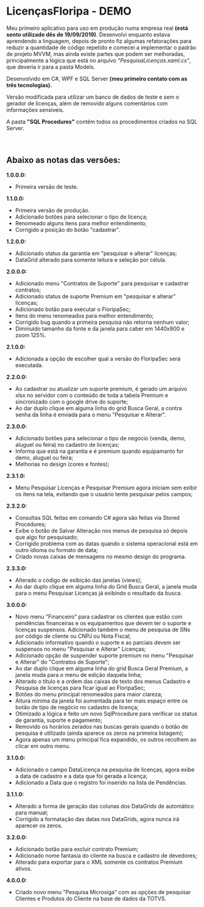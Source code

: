 # LicençasFloripa - DEMO

Meu primeiro aplicativo para uso em produção numa empresa real **(está sento utilizado dês de 19/09/2019)**. Desenvolvi enquanto estava aprendendo a linguagem, depois de pronto fiz algumas refatorações para reduzir a quantidade de código repetido e comecei a implementar o padrão de projeto MVVM, mas ainda existe partes que podem ser melhoradas, principalmente a lógica que está no arquivo *"PesquisaLicenças.xaml.cs"*, que deveria ir para a pasta Models.

Desenvolvido em C#, WPF e SQL Server **(meu primeiro contato com as três tecnologias).**

Versão modificada para utilizar um banco de dados de teste e sem o gerador de licenças, além de removido alguns comentários com informações sensíveis.

A pasta **"SQL Procedures"** contém todos os procedimentos criados no SQL Server. <br><br><br>

## Abaixo as notas das versões:

**1.0.0.0:** <br>
- Primeira versão de teste. <br>

**1.1.0.0:** <br>
- Primeira versão de produção. <br>
- Adicionado botões para selecionar o tipo de licença; <br>
- Renomeado alguns itens para melhor entendimento; <br>
- Corrigido a posição do botão "cadastrar". <br>

**1.2.0.0:** <br>
- Adicionado status da garantia em "pesquisar e alterar" licenças; <br>
- DataGrid alterado para somente leitura e seleção por célula. <br>

**2.0.0.0:** <br>
- Adicionado menu "Contratos de Suporte" para pesquisar e cadastrar contratos; <br>
- Adicionado status de suporte Premium em "pesquisar e alterar" licenças; <br>
- Adicionado botão para executar o FloripaSec; <br>
- Itens do menu renomeados para melhor entendimento; <br>
- Corrigido bug quando a primeira pesquisa não retorna nenhum valor; <br>
- Diminuido tamanho da fonte e da janela para caber em 1440x900 e zoom 125%. <br>

**2.1.0.0:** <br>
- Adicionada a opção de escolher qual a versão do FloripaSec será executada.

**2.2.0.0:** <br>
- Ao cadastrar ou atualizar um suporte premium, é gerado um arquivo xlsx no servidor com o conteúdo de toda a tabela Premium e sincronizado com o google drive do suporte; <br>
- Ao dar duplo clique em alguma linha do grid Busca Geral, a contra senha da linha é enviada para o menu "Pesquisar e Alterar".

**2.3.0.0:** <br>
- Adicionado botões para selecionar o tipo de negócio (venda, demo, aluguel ou feira) no cadastro de licenças; <br>
- Informa que está na garantia e é premium quando equipamanto for demo, aluguel ou feira; <br>
- Melhorias no design (cores e fontes); <br>

**2.3.1.0:** <br>
- Menu Pesquisar Licenças e Pesquisar Premium agora iniciam sem exibir os itens na tela, evitando que o usuário tente pesquisar pelos campos; <br>

**2.3.2.0:** <br>
- Consultas SQL feitas em comando C# agora são feitas via Stored Procedures; <br>
- Exibe o botão de Salvar Alteração nos menus de pesquisa só depois que algo for pesquisado; <br>
- Corrigido problema com as datas quando o sistema operacional está em outro idioma ou formato de data; <br>
- Criado novas caixas de mensagens no mesmo design do programa. <br>

**2.3.3.0:** <br>
- Alterado o código de exibição das janelas (views); <br>
- Ao dar duplo clique em alguma linha do Grid Busca Geral, a janela muda para o menu Pesquisar Licenças já exibindo o resultado da busca. <br>

**3.0.0.0:** <br>
- Novo menu "Financeiro" para cadastrar os clientes que estão com pendências financeiras e os equipamentos que devem ter o suporte e licenças suspensos. Adicionado também o menu de pesquisa de SNs por código de cliente ou CNPJ ou Nota Fiscal; <br>
- Adicionado informativo quando o suporte e as parciais devem ser suspensos no menu "Pesquisar e Alterar" Licenças; <br>
- Adicionado opção de suspender suporte premium no menu "Pesquisar e Alterar" do "Contratos de Suporte"; <br>
- Ao dar duplo clique em alguma linha do grid Busca Geral Premium, a janela muda para o menu de edição daquela linha; <br>
- Alterado o título e a ordem das caixas de texto dos menus Cadastro e Pesquisa de licenças para ficar igual ao FloripaSec; <br>
- Botões do menu principal renomeados para maior clareza; <br>
- Altura mínima da janela foi aumentada para ter mais espaço entre os botão de tipo de negócio no cadastro de licença; <br>
- Otimizado a lógica e feito um novo SqlProcedure para verificar os status de garantia, suporte e pagamento; <br>
- Removido os horários zerados nas buscas gerais quando o botão de pesquisa é utilizado (ainda aparece os zeros na primeira listagem); <br>
- Agora apenas um menu principal fica expandido, os outros recolhem ao clicar em outro menu. <br>

**3.1.0.0:** <br>
- Adicionado o campo DataLicença na pesquisa de licenças, agora exibe a data de cadastro e a data que foi gerada a licença; <br>
- Adicionado a Data que o registro foi inserido na lista de Pendências. <br>

**3.1.1.0:** <br>
- Alterado a forma de geração das colunas dos DataGrids de automático para manual; <br>
- Corrigido a formatação das datas nos DataGrids, agora nunca irá aparecer os zeros. <br>

**3.2.0.0:** <br>
- Adicionado botão para excluir contrato Premium; <br>
- Adicionado nome fantasia do cliente na busca e cadastro de devedores; <br>
- Alterado para exportar para o XML somente os contratos Premium ativos. <br>

**4.0.0.0:** <br>
- Criado novo menu "Pesquisa Microsiga" com as opções de pesquisar Clientes e Produtos do Cliente na base de dados da TOTVS.

